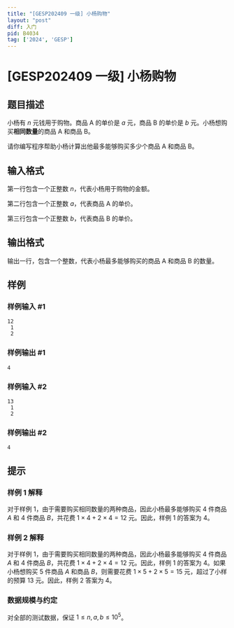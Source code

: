 ```yaml
---
title: "[GESP202409 一级] 小杨购物"
layout: "post"
diff: 入门
pid: B4034
tag: ['2024', 'GESP']
---
```

# [GESP202409 一级] 小杨购物
## 题目描述

小杨有 $n$ 元钱用于购物。商品 A 的单价是 $a$ 元，商品 B 的单价是 $b$ 元。小杨想购买**相同数量**的商品 A 和商品 B。

请你编写程序帮助小杨计算出他最多能够购买多少个商品 A 和商品 B。
## 输入格式


第一行包含一个正整数 $n$，代表小杨用于购物的金额。

第二行包含一个正整数 $a$，代表商品 A 的单价。

第三行包含一个正整数 $b$，代表商品 B 的单价。
## 输出格式


输出一行，包含一个整数，代表小杨最多能够购买的商品 A 和商品 B 的数量。

## 样例

### 样例输入 #1
```
12
 1
 2
```
### 样例输出 #1
```
4
```
### 样例输入 #2
```
13
 1
 2
```
### 样例输出 #2
```
4
```
## 提示

### 样例 1 解释

对于样例 1，由于需要购买相同数量的两种商品，因此⼩杨最多能够购买 $4$  件商品 $A$ 和 $4$ 件商品 $B$，共花费 $1 \times 4 + 2 \times 4 = 12$ 元。因此，样例 1 的答案为 $4$。

### 样例 2 解释

对于样例 1，由于需要购买相同数量的两种商品，因此⼩杨最多能够购买 $4$  件商品 $A$ 和 $4$ 件商品 $B$，共花费 $1 \times 4 + 2 \times 4 = 12$ 元。因此，样例 1 的答案为 $4$。如果小杨想购买 $5$ 件商品 $A$ 和商品 $B$，则需要花费 $1 \times 5 + 2 \times 5 = 15$ 元，超过了小样的预算 $13$ 元。因此，样例 2 答案为 $4$。

### 数据规模与约定

对全部的测试数据，保证 $1 \leq n,a,b \leq 10^5$。
